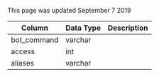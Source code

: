 This page was updated September 7 2019

| Column      | Data Type | Description |
| ----------- | --------- | ----------- |
| bot_command | varchar   |             |
| access      | int       |             |
| aliases     | varchar   |             |